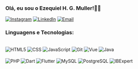 ### Olá, eu sou o Ezequiel H. G. Muller!👋🏼

[![Instagram](https://img.shields.io/badge/Instagram-E4405F?style=for-the-badge&logo=instagram&logoColor=white)](https://www.instagram.com/ezequielmuller__/)
[![LinkedIn](https://img.shields.io/badge/LinkedIn-0077B5?style=for-the-badge&logo=linkedin&logoColor=white&logoWidth=20)](https://www.linkedin.com/in/ezequielhgmuller/)
[![Email](https://img.shields.io/badge/Email-D14836?style=for-the-badge&logo=gmail&logoColor=white)](mailto:zikimuller017@gmail.com)  

### Linguagens e Tecnologias:
<div style="display: inline_block"></br>
    <img align="center" alt="HTML5" src="https://img.shields.io/badge/HTML5-E34F26?style=for-the-badge&logo=html5&logoColor=white">
    <img align="center" alt="CSS" src="https://img.shields.io/badge/CSS-239120?&style=for-the-badge&logo=css3&logoColor=white">
    <img align="center" alt="JavaScript" src="https://img.shields.io/badge/JavaScript-323330?style=for-the-badge&logo=javascript&logoColor=F7DF1E">
     <img align="center" alt="Git" src="https://img.shields.io/badge/Git-F05032?style=for-the-badge&logo=git&logoColor=white">
    <img align="center" alt="Vue" src="https://img.shields.io/badge/Vue-4FC08D?style=for-the-badge&logo=Vue.js&logoColor=white">
    <img align="center" alt="Java" src="https://img.shields.io/badge/Java-ED8B00?style=for-the-badge&logo=openjdk&logoColor=white"></br></br>
    <img align="center" alt="PHP" src="https://img.shields.io/badge/PHP-777BB4?style=for-the-badge&logo=php&logoColor=white">
    <img align="center" alt="Dart" src="https://img.shields.io/badge/Dart-0175C2?style=for-the-badge&logo=dart&logoColor=white">
    <img align="center" alt="Flutter" src="https://img.shields.io/badge/Flutter-02569B?style=for-the-badge&logo=flutter&logoColor=white">
    <img align="center" alt="MySQL" src="https://img.shields.io/badge/MySQL-00000F?style=for-the-badge&logo=mysql&logoColor=white">
    <img align="center" alt="PostgreSQL" src="https://img.shields.io/badge/PostgreSQL-336791?style=for-the-badge&logo=postgresql&logoColor=white">
    <img align="center" alt="IBExpert" src="https://img.shields.io/badge/IBExpert-005A8B?style=for-the-badge&logo=firebird&logoColor=white">
</div></br>
